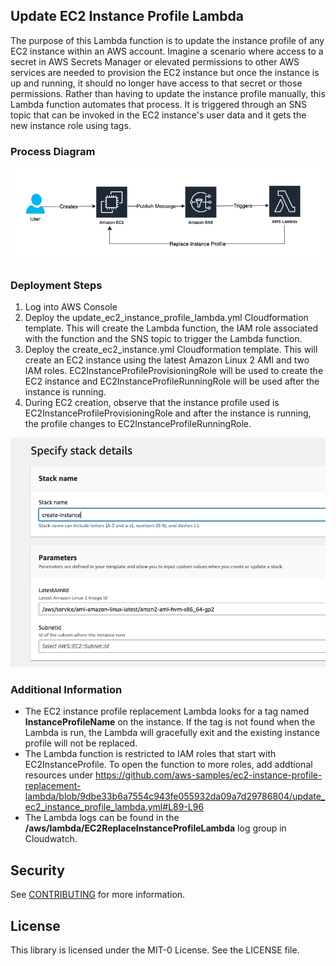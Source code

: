 ## Update EC2 Instance Profile Lambda

The purpose of this Lambda function is to update the instance profile of any EC2 instance within an AWS account.  Imagine a scenario where access to a secret in AWS Secrets Manager or elevated permissions to other AWS services are needed to provision the EC2 instance but once the instance is up and running, it should no longer have access to that secret or those permissions.  Rather than having to update the instance profile manually, this Lambda function automates that process.  It is triggered through an SNS topic that can be invoked in the EC2 instance's user data and it gets the new instance role using tags.

### Process Diagram

![Process Diagram](images/diagram.png "Process")

### Deployment Steps

1. Log into AWS Console 
2. Deploy the update_ec2_instance_profile_lambda.yml Cloudformation template.  This will create the Lambda function, the IAM role associated with the function and the SNS topic to trigger the Lambda function.
3. Deploy the create_ec2_instance.yml Cloudformation template.  This will create an EC2 instance using the latest Amazon Linux 2 AMI and two IAM roles.  EC2InstanceProfileProvisioningRole will be used to create the EC2 instance and EC2InstanceProfileRunningRole will be used after the instance is running. 
4. During EC2 creation, observe that the instance profile used is EC2InstanceProfileProvisioningRole and after the instance is running, the profile changes to EC2InstanceProfileRunningRole.

![EC2 Cloudformation parameters](images/create-ec2-instance.png "Template Parameters")

### Additional Information

* The EC2 instance profile replacement Lambda looks for a tag named **InstanceProfileName** on the instance.  If the tag is not found when the Lambda is run, the Lambda will gracefully exit and the existing instance profile will not be replaced.
* The Lambda function is restricted to IAM roles that start with EC2InstanceProfile.  To open the function to more roles, add addtional resources under https://github.com/aws-samples/ec2-instance-profile-replacement-lambda/blob/9dbe33b6a7554c943fe055932da09a7d29786804/update_ec2_instance_profile_lambda.yml#L89-L96
* The Lambda logs can be found in the **/aws/lambda/EC2ReplaceInstanceProfileLambda** log group in Cloudwatch.

## Security

See [CONTRIBUTING](CONTRIBUTING.md#security-issue-notifications) for more information.

## License

This library is licensed under the MIT-0 License. See the LICENSE file.